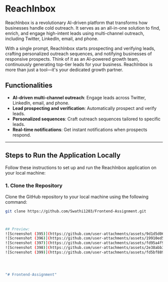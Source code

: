 # ReachInbox

ReachInbox is a revolutionary AI-driven platform that transforms how businesses handle cold outreach. It serves as an all-in-one solution to find, enrich, and engage high-intent leads using multi-channel outreach, including Twitter, LinkedIn, email, and phone.

With a single prompt, ReachInbox starts prospecting and verifying leads, crafting personalized outreach sequences, and notifying businesses of responsive prospects. Think of it as an AI-powered growth team, continuously generating top-tier leads for your business. ReachInbox is more than just a tool—it's your dedicated growth partner.

## Functionalities
- **AI-driven multi-channel outreach**: Engage leads across Twitter, LinkedIn, email, and phone.
- **Lead prospecting and verification**: Automatically prospect and verify leads.
- **Personalized sequences**: Craft outreach sequences tailored to specific leads.
- **Real-time notifications**: Get instant notifications when prospects respond.

---

## Steps to Run the Application Locally

Follow these instructions to set up and run the ReachInbox application on your local machine:

### 1. **Clone the Repository**

Clone the GitHub repository to your local machine using the following command:

```bash
git clone https://github.com/Swathi1203/Frontend-Assignment.git



## Preview:
![Screenshot (395)](https://github.com/user-attachments/assets/9d1d5d06-dab5-4cf9-8236-0d7dd41eb212)
![Screenshot (396)](https://github.com/user-attachments/assets/19910ed5-c5dc-4d79-a8e0-99ff83763cc3)
![Screenshot (397)](https://github.com/user-attachments/assets/fd95a4f9-ccb5-4d13-94f9-a20e135b8600)
![Screenshot (398)](https://github.com/user-attachments/assets/2e38abb3-3989-4911-9c65-c04eca70d991)
![Screenshot (399)](https://github.com/user-attachments/assets/fd5bf889-02bf-4b63-bb0b-0cd3acf57c18)




"# Frontend-Assignment" 
